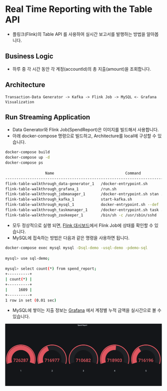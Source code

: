 # Real Time Reporting with the Table API

- 플링크(Flink)의 Table API 를 사용하여 실시간 보고서를 발행하는 방법을 알아봅니다.

## Business Logic

- 하루 중 각 시간 동안 각 계정(accountId)의 총 지출(amount)을 조회합니다.

## Architecture
```
Transaction-Data Generator -> Kafka -> Flink Job -> MySQL <- Grafana Visualization
```

## Run Streaming Application
- Data Generator와 Flink Job(SpendReport)은 이미지를 빌드해서 사용합니다.
- 아래 docker-compose 명령으로 빌드하고, Architecture를 local에 구성할 수 있습니다.

```bash
docker-compose build
docker-compose up -d
docker-compose ps

                  Name                                Command               State                         Ports                       
--------------------------------------------------------------------------------------------------------------------------------------
flink-table-walkthrough_data-generator_1   /docker-entrypoint.sh            Up                                                        
flink-table-walkthrough_grafana_1          /run.sh                          Up      0.0.0.0:3000->3000/tcp                            
flink-table-walkthrough_jobmanager_1       /docker-entrypoint.sh stan ...   Up      6123/tcp, 0.0.0.0:8082->8081/tcp                  
flink-table-walkthrough_kafka_1            start-kafka.sh                   Up      0.0.0.0:9092->9092/tcp                            
flink-table-walkthrough_mysql_1            docker-entrypoint.sh --def ...   Up      3306/tcp, 33060/tcp                               
flink-table-walkthrough_taskmanager_1      /docker-entrypoint.sh task ...   Up      6121/tcp, 6122/tcp, 6123/tcp, 8081/tcp            
flink-table-walkthrough_zookeeper_1        /bin/sh -c /usr/sbin/sshd  ...   Up      0.0.0.0:2181->2181/tcp, 22/tcp, 2888/tcp, 3888/tcp
```

- 모두 정상적으로 실행 되면, [Flink 대시보드](http://localhost:8082)에서 Flink Job에 상태를 확인할 수 있습니다.
- MySQL에 접속하는 방법은 다음과 같은 명령을 사용하면 됩니다.

```bash
docker-compose exec mysql mysql -Dsql-demo -usql-demo -pdemo-sql

mysql> use sql-demo;

mysql> select count(*) from spend_report;
+----------+
| count(*) |
+----------+
|     1609 |
+----------+
1 row in set (0.01 sec)
```
- MySQL에 쌓이는 지출 정보는 [Grafana](http://localhost:3000/d/FOe0PbmGk/walkthrough?viewPanel=2&orgId=1&refresh=5s) 에서 계정별 누적 금액을 실시간으로 볼 수 있습니다.
 
![grafana](./grafana.png)